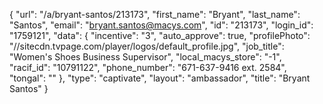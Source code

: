 {
    "url": "\/a\/bryant-santos\/213173",
    "first_name": "Bryant",
    "last_name": "Santos",
    "email": "bryant.santos@macys.com",
    "id": "213173",
    "login_id": "1759121",
    "data": {
        "incentive": "3",
        "auto_approve": true,
        "profilePhoto": "\/\/sitecdn.tvpage.com\/player\/logos\/default_profile.jpg",
        "job_title": "Women's Shoes Business Supervisor",
        "local_macys_store": "-1",
        "racif_id": "10791122",
        "phone_number": "671-637-9416 ext. 2584",
        "tongal": ""
    },
    "type": "captivate",
    "layout": "ambassador",
    "title": "Bryant Santos"
}